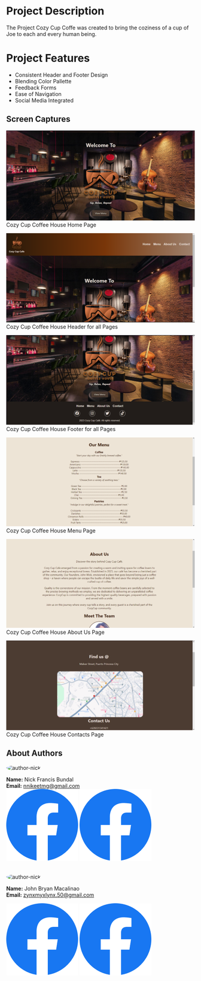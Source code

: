 # Project Description
The Project Cozy Cup Coffe was created to bring the coziness of a cup of Joe to each and every human being.

# Project Features

- Consistent Header and Footer Design
- Blending Color Pallette
- Feedback Forms 
- Ease of Navigation
- Social Media Integrated

##  Screen Captures
![homepage](/img/Screenshot%20(2).png) <br>
Cozy Cup Coffee House Home Page

![Header](/img/Screenshot%20(3).png) <br>
Cozy Cup Coffee House Header for all Pages

![Footer](/img/Screenshot%20(4).png) <br>
Cozy Cup Coffee House Footer for all Pages

![Menu](/img/Screenshot%20(5).png) <br>
Cozy Cup Coffee House Menu Page

![About](/img/Screenshot%20(6).png) <br>
Cozy Cup Coffee House About Us Page

![Contacts](/img/Screenshot%20(7).png) <br>
Cozy Cup Coffee House Contacts Page 

## About Authors

<img src="https://avatars.githubusercontent.com/u/114137754?v=4" alt="author-nick" style="border-radius: 50%" width="150">

**Name:** Nick Francis Bundal <br>
**Email:** nnikeetmg@gmail.com <br>
<a href="https://web.facebook.com/FrancineCarrelSaenzDiaz360"><img src="/img/Facebook.png" alt="facebook"></a>
<a href="https://github.com/minnjuu"><img src="/img/Facebook.png" alt="github"></a>
<br>
<br>

<img src="https://avatars.githubusercontent.com/u/114970133?v=4" alt="author-nick" style="border-radius: 50%" width="150">

**Name:** John Bryan Macalinao <br>
**Email:** zynxmyxlynx.50@gmail.com <br>

<a href="https://web.facebook.com/FrancineCarrelSaenzDiaz360"><img src="/img/Facebook.png" alt="facebook"></a>
<a href="https://github.com/minnjuu"><img src="/img/Facebook.png" alt="github"></a>






